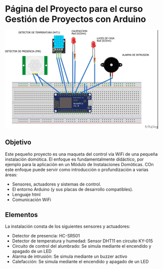 # Página del Proyecto para el curso Gestión de Proyectos con Arduino
![](https://raw.githubusercontent.com/fonzacity/proyecto-curso-arduino/master/proyecto/montaje.jpg)
## Objetivo
Este pequeño proyecto es una maqueta del control vía WiFi de una pequeña instalación domótica.
El enfoque es fundamentalmente didáctico, por ejemplo para la aplicación en un Módulo de Instalaciones Domóticas. COn este enfoque puede servir como introducción o profundización a varias áreas:
- Sensores, actuadores y sistemas de control.
- El entorno Arduino (y sus placas de desarrollo compatibles).
- Lenguaje html
- Comunicación WiFi
## Elementos
La instalación consta de los siguientes sensores y actuadores:
- Detector de presencia: HC-SR501
- Detector de temperatura y humedad: Sensor DHT11 en circuito KY-015
- Circuito de control del alumbrado: Se simula mediante el encendido y apagado de un LED
- Alarma de intrusión: Se simula mediante un buzzer activo
- Calefacción: Se simula mediante el encendido y apagado de un LED
